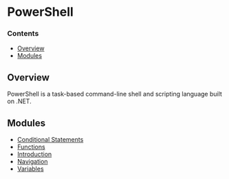 # PowerShell
<!--TOC_START-->
### Contents
- [Overview](#overview)
- [Modules](#modules)

<!--TOC_END-->
## Overview
PowerShell is a task-based command-line shell and scripting language built on .NET.
<!--MODULES_START-->
## Modules
- [Conditional Statements](./modules/conditional-statements)
- [Functions](./modules/functions)
- [Introduction](./modules/introduction)
- [Navigation](./modules/navigation)
- [Variables](./modules/variables)
<!--MODULES_END-->
